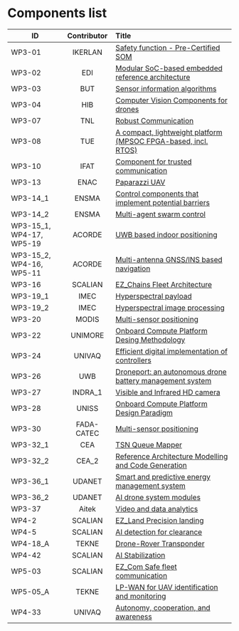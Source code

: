 
# Components list

|   ID   | Contributor | Title |
| ------ |:-----------:| :-----|
| WP3-01 | IKERLAN | [Safety function - Pre-Certified SOM](components/misc/IKERLAN.md) |
| WP3-02 | EDI | [Modular SoC-based embedded reference architecture](components/Socs_and_FPGAs/EDI_SoC.md) |
| WP3-03 | BUT | [Sensor information algorithms](components/computer_vision_and_image_processing/BUT.md) |
| WP3-04 | HIB | [Computer Vision Components for drones](components/computer_vision_and_image_processing/HIB.md) |
| WP3-07 | TNL | [Robust Communication](components/secure_communications/TNL.md) |
| WP3-08 | TUE | [A compact, lightweight platform (MPSOC FPGA-based, incl. RTOS)](components/Socs_and_FPGAs/TUE.md) |
| WP3-10 | IFAT | [Component for trusted communication](components/secure_communications/IFAT.md) |
| WP3-13 | ENAC | [Paparazzi UAV](components/Complete_UAS/ENAC_paparazzi.md) |
| WP3-14_1 | ENSMA | [Control components that implement potential barriers](components/misc/ENSMA_1.md) |
| WP3-14_2 | ENSMA | [Multi-agent swarm control](components/misc/ENSMA_2.md) |
| WP3-15_1, WP4-17, WP5-19 | ACORDE | [UWB based indoor positioning](components/positioning/ACORDE_1.md) |
| WP3-15_2, WP4-16, WP5-11 | ACORDE | [Multi-antenna GNSS/INS based navigation](components/positioning/ACORDE_2.md) |
| WP3-16 | SCALIAN | [EZ_Chains Fleet Architecture](components/Complete_UAS/SCALIAN-ez_chains.md) |
| WP3-19_1 | IMEC | [Hyperspectral payload](components/computer_vision_and_image_processing/IMEC_1.md) |
| WP3-19_2 | IMEC | [Hyperspectral image processing](components/computer_vision_and_image_processing/IMEC_2.md) |
| WP3-20 | MODIS | [Multi-sensor positioning](components/positioning/MODIS.md) |
| WP3-22 | UNIMORE | [Onboard Compute Platform Desing Methodology](components/Socs_and_FPGAs/UNIMORE.md) |
| WP3-24 | UNIVAQ | [Efficient digital implementation of controllers](components/Socs_and_FPGAs/UNIVAQ.md) |
| WP3-26 | UWB | [Droneport: an autonomous drone battery management system](components/misc/UWB.md) |
| WP3-27 | INDRA_1 | [Visible and Infrared HD camera](components/computer_vision_and_image_processing/INDRA_1.md) |
| WP3-28 | UNISS | [Onboard Compute Platform Design Paradigm](components/Socs_and_FPGAs/UNISS.md) |
| WP3-30 | FADA-CATEC | [Multi-sensor positioning](components/positioning/FADA-CATEC.md) |
| WP3-32_1 | CEA | [TSN Queue Mapper](components/secure_communications/CEA.md) |
| WP3-32_2 | CEA_2 | [Reference Architecture Modelling and Code Generation](components/misc/CEA_2.md) |
| WP3-36_1 | UDANET | [Smart and predictive energy management system](components/misc/UDANET_1.md) |
| WP3-36_2 | UDANET | [AI drone system modules](components/misc/UDANET_2.md) |
| WP3-37 | Aitek | [Video and data analytics](components/misc/Aitek.md) |
| WP4-2 | SCALIAN | [EZ_Land Precision landing](components/positioning/SCALIAN-ez_land.md) |
| WP4-5 | SCALIAN | [AI detection for clearance](components/computer_vision_and_image_processing/SCALIAN-clearance.md) |
| WP4-18_A | TEKNE | [Drone-Rover Transponder](components/misc/TEKNE_WP4_18_A.md) |
| WP4-42 | SCALIAN | [AI Stabilization](components/misc/SCALIAN-ai_stabilization.md) |
| WP5-03 | SCALIAN | [EZ_Com Safe fleet communication](components/secure_communications/SCALIAN-safe_fleet_comm.md) |
| WP5-05_A | TEKNE | [LP-WAN for UAV identification and monitoring](components/secure_communications/TEKNE_WP5_05_A.md) |
| WP4-33 | UNIVAQ | [Autonomy, cooperation, and awareness](components/misc/UNIVAQ_02.md) |

